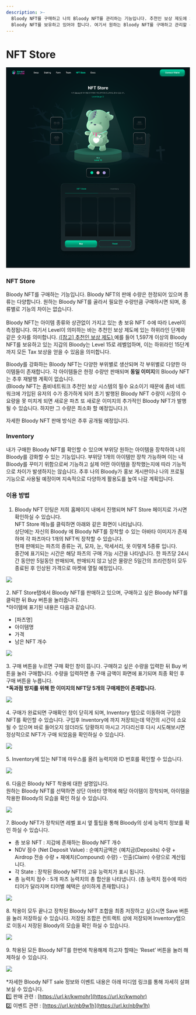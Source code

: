 ```yaml
---
description: >-
  Bloody NFT를 구매하고 나의 Bloody NFT를 관리하는 기능입니다. 추천인 보상 제도에 의해 하위라인의 보상을 받기 위해서
  Bloody NFT를 보유하고 있어야 합니다. 여기서 원하는 Bloody NFT를 구매하고 관리할 수 있습니다.
---
```


# NFT Store

![](<../.gitbook/assets/NFT-Store (1).png>)

### NFT Store

Bloody NFT를 구매하는 기능입니다. Bloody NFT의 판매 수량은 한정되어 있으며 종류는 다양합니다. 원하는 Bloody NFT를 골라서 필요한 수량만큼 구매하시면 되며, 종류별로 기능의 차이는 없습니다.\
\
Bloody NFT는 아이템 종류와 상관없이 가지고 있는 총 보유 NFT 수에 따라 Level이 측정됩니다. 여기서 Level이 의미하는 바는 추천인 보상 제도에 있는 하위라인 단계와 같은 숫자를 의미합니다.  [(\[참고\] 추천인 보상 제도) ](../features/referral.md) 예를 들어 1,597개 이상의 Bloody NFT를 보유하고 있는 지갑의 Bloody는 Level 15로 레벨업하며, 이는 하위라인 15단계까지 모든 Tax 보상을 얻을 수 있음을 의미합니다.

Bloody를 강화하는 Bloody NFT는 다양한 부위별로 생산되며 각 부위별로 다양한 아이템들이 존재합니다. 각 아이템들은 한정 수량만 판매되며 **동일 이미지**의 Bloody NFT는 추후 재발행 계획이 없습니다.\
(Bloody NFT는 좀비네트워크 추천인 보상 시스템의 필수 요소이기 때문에 좀비 네트워크에 가입된 유저의 수가 증가하게 되어 초기 발행된 Bloody NFT 수량이 시장의 수요량을 못 미치게 되면 새로운 파츠 또 새로운 이미지의 추가적인 Bloody NFT가 발행 될 수 있습니다. 하지만 그 수량은 최소화 할 예정입니다.)\


자세한 Bloody NFT 판매 방식은 추후 공개될 예정입니다.&#x20;

### Inventory

내가 구매한 Bloody NFT를 확인할 수 있으며 부위당 원하는 아이템을 장착하여 나의 Bloody를 강화할 수 있는 기능입니다. 부위당 1개의 아이템만 장착 가능하며 이는 내 Bloody를 꾸미기 위함으로써 기능하고 실제 어떤 아이템을 장착했는지에 따라 기능적으로 차이가 발생하지는 않습니다. 추후 나의 Bloody가 홍보 게시판이나 나의 프로필 기능으로 사용될 예정이며 지속적으로 다양하게 활용도를 높여 나갈 계획입니다.

### 이용 방법

1. Bloody NFT 민팅은 저희 홈페이지 내에서 진행되며 NFT Store 페이지로 가시면 확인하실 수 있습니다. \
   NFT Store 메뉴를 클릭하면 아래와 같은 화면이 나타납니다. \
   상단에는 자신의 Bloody 에 Bloody NFT를 장착할 수 있는 아바타 이미지가 존재하며 각 파츠마다 1개의 NFT씩 장착할 수 있습니다. \
   현재 판매되는 파츠의 종류는 귀, 모자, 눈, 악세서리, 옷 이렇게 5종류 입니다. \
   중간에 표기되는 시간은 해당 파츠의 구매 가능 시간을 나타냅니다. 한 파츠당 24시간 동안만 5일동안 판매되며, 판매되지 않고 남은 물량은 5일간의 프리런칭이 모두 종료된 후 인상된 가격으로 마켓에 열릴 예정입니다. &#x20;

![](<../.gitbook/assets/NFT 한글1.png>)

2\. NFT Store탭에서 Bloody NFT를 판매하고 있으며, 구매하고 싶은 Bloody NFT를 클릭한 뒤 Buy 버튼을 눌러줍니다. \
\*아이템에 표기된 내용은 다음과 같습니다.

* \[파츠명]
* 아이템명
* 가격
* 남은 NFT 개수&#x20;

![](<../.gitbook/assets/NFT 한글2.png>)

3\. 구매 버튼을 누르면 구매 확인 창이 뜹니다. 구매하고 싶은 수량을 입력한 뒤 Buy 버튼을 눌러 구매합니다. 수량을 입력하면 총 구매 금액이 화면에 표기되며 최종 확인 후 구매 버튼을 누릅니다. \
**\*독과점 방지를 위해 한 이미지의 NFT당 5개의 구매제한이 존재합니다.**

![](<../.gitbook/assets/NFT 한글3.png>)

4\. 구매가 완료되면 구매확인 창이 닫히게 되며, Inventory 탭으로 이동하여 구입한 NFT를 확인할 수 있습니다. 구입후 Inventory에 까지 저장되는데 약간의 시간이 소요될 수 있으며 바로 들어오지 않더라도 당황하지 마시고 기다리신후 다시 시도해보시면 정상적으로 NFT가 구매 되었음을 확인하실 수 있습니다.&#x20;

![](<../.gitbook/assets/NFT 한글4.png>)

5\. Inventory에 있는 NFT에 마우스를 올려 능력치와 ID 번호를 확인할 수 있습니다.&#x20;

![](<../.gitbook/assets/NFT 한글52.png>)

6\. 다음은 Bloody NFT 착용에 대한 설명입니다. \
원하는 Bloody NFT를 선택하면 상단 아바타 영역에 해당 아이템이 장착되며, 아이템을 착용한 Bloody의 모습을 확인 하실 수 있습니다.

![](<../.gitbook/assets/NFT 한글6.png>)

7\. Bloody NFT가 장착되면 레벨 표시 옆 툴팁을 통해 Bloody의 상세 능력치 정보를 확인 하실 수 있습니다.

* 총 보유 NFT : 지갑에 존재하는 Bloody NFT 개수
* NDV 점수 (Net Deposit Value) : 순예치금액은 {예치금(Deposits) 수량 + Airdrop 전송 수량 + 재예치(Compound) 수량} - 인출(Claim) 수량으로 계산됩니다.
* 각 State : 장착된 Bloody NFT의 고유 능력치가 표시 됩니다.
* 총 능력치 점수 : 5개 파츠 능력치의 총 합산을 나타냅니다. (총 능력치 점수에 따라 티어가 달라지며 티어별 혜택은 상이하게 존재합니다.)

![](<../.gitbook/assets/NFT 한글7.png>)

8\. 착용이 모두 끝나고 장착된 Bloody NFT 조합을 최종 저장하고 싶으시면 Save 버튼을 눌러 저장하실 수 있습니다. 저장된 조합은 컨트랙트 상에 저장되며 Inventory탭으로 이동시 저장된 Bloody의 모습을 확인 하실 수 있습니다.&#x20;

![](<../.gitbook/assets/NFT 한글8.png>)

9\. 착용된 모든 Bloody NFT를 한번에 착용해제 하고자 할때는 ‘Reset’ 버튼을 눌러 해제하실 수 있습니다.&#x20;

![](<../.gitbook/assets/NFT 한글9.png>)

\*자세한 Bloody NFT sale 정보와 이벤트 내용은 아래 미디엄 링크를 통해 자세히 살펴보실 수 있습니다. \
1️⃣ 판매 관련 : [https://url.kr/kwmohr](https://url.kr/kwmohr) \
2️⃣ 이벤트 관련 : [https://url.kr/nb9w1h](https://url.kr/nb9w1h)
